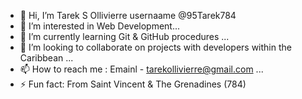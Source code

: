 - 👋 Hi, I’m Tarek S Ollivierre usernaame @95Tarek784
- 👀 I’m interested in Web Development...
- 🌱 I’m currently learning Git & GitHub procedures ...
- 💞️ I’m looking to collaborate on projects with developers within the Caribbean ...
- 📫 How to reach me : Emainl - tarekollivierre@gmail.com ...
- ⚡ Fun fact: From Saint Vincent & The Grenadines (784)

<!---
95Tarek784/95Tarek784 is a ✨ special ✨ repository because its `README.md` (this file) appears on your GitHub profile.
You can click the Preview link to take a look at your changes.
--->

